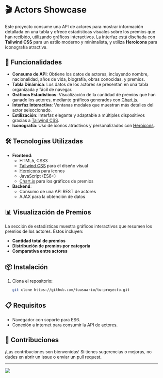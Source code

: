 # 🎬 Actors Showcase

Este proyecto consume una API de actores para mostrar información detallada en una tabla y ofrece estadísticas visuales sobre los premios que han recibido, utilizando gráficos interactivos. La interfaz está diseñada con **Tailwind CSS** para un estilo moderno y minimalista, y utiliza **Heroicons** para iconografía atractiva.

## 🚀 Funcionalidades

- **Consumo de API**: Obtiene los datos de actores, incluyendo nombre, nacionalidad, años de vida, biografía, obras conocidas, y premios.
- **Tabla Dinámica**: Los datos de los actores se presentan en una tabla organizada y fácil de navegar.
- **Gráficos Estadísticos**: Visualización de la cantidad de premios que han ganado los actores, mediante gráficos generados con [Chart.js](https://www.chartjs.org/).
- **Interfaz Interactiva**: Ventanas modales que muestran más detalles del actor seleccionado.
- **Estilización**: Interfaz elegante y adaptable a múltiples dispositivos gracias a [Tailwind CSS](https://tailwindcss.com/).
- **Iconografía**: Uso de íconos atractivos y personalizados con [Heroicons](https://heroicons.com/).

## 🛠️ Tecnologías Utilizadas

- **Frontend**:
  - HTML5, CSS3
  - [Tailwind CSS](https://tailwindcss.com/) para el diseño visual
  - [Heroicons](https://heroicons.com/) para iconos
  - JavaScript (ES6+)
  - [Chart.js](https://www.chartjs.org/) para los gráficos de premios
- **Backend**:
  - Consumo de una API REST de actores
  - AJAX para la obtención de datos

## 📊 Visualización de Premios

La sección de estadísticas muestra gráficos interactivos que resumen los premios de los actores. Estos incluyen:

- **Cantidad total de premios**
- **Distribución de premios por categoría**
- **Comparativa entre actores**

## 📦 Instalación

1. Clona el repositorio:
   ```bash
   git clone https://github.com/tuusuario/tu-proyecto.git

## 📋 Requisitos
- Navegador con soporte para ES6.
- Conexión a internet para consumir la API de actores.
## 🤝 Contribuciones
¡Las contribuciones son bienvenidas! Si tienes sugerencias o mejoras, no dudes en abrir un issue o enviar un pull request.
<hr>
<img src="https://encrypted-tbn0.gstatic.com/images?q=tbn:ANd9GcR0VJ24fphuXrYncb9MVfiY9k25bLbTlNLdiw&s"> 
